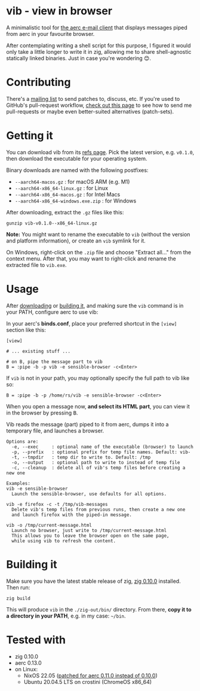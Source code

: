 # vib - view in browser

A minimalistic tool for [the aerc e-mail client](https://aerc-mail.org) that
displays messages piped from aerc in your favourite browser.

After contemplating writing a shell script for this purpose, I figured it would
only take a little longer to write it in zig, allowing me to share
shell-agnostic statically linked binaries. Just in case you're wondering 😊.

# Contributing

There's a [mailing list](https://lists.sr.ht/~renerocksai/vib) to send
patches to, discuss, etc. If you're used to GitHub's pull-request workflow,
[check out this page](https://man.sr.ht/~renerocksai/migrate-to-sourcehut/PR.md)
to see how to send me pull-requests or maybe even better-suited alternatives
(patch-sets).

# Getting it

You can download vib from its [refs
page](https://git.sr.ht/~renerocksai/vib/refs). Pick the latest version,
e.g. `v0.1.0`, then download the executable for your operating system.

Binary downloads are named with the following postfixes:

- `--aarch64-macos.gz` : for macOS ARM (e.g. M1)
- `--aarch64-x86_64-linux.gz` : for Linux
- `--aarch64-x86_64-macos.gz` : for Intel Macs
- `--aarch64-x86_64-windows.exe.zip` : for Windows

After downloading, extract the `.gz` files like this:

```console
gunzip vib-v0.1.0--x86_64-linux.gz
```

**Note:** You might want to rename the executable to `vib` (without the
version and platform information), or create an `vib` symlink for it.

On Windows, right-click on the `.zip` file and choose "Extract all..." from the
context menu. After that, you may want to right-click and rename the extracted
file to `vib.exe`.

# Usage

After [downloading](#getting-it) or [building it](#building-it), and making sure
the `vib` command is in your PATH, configure aerc to use vib:

In your aerc's **binds.conf**, place your preferred shortcut in the `[view]`
section like this:

```console
[view]

# ... existing stuff ...

# on B, pipe the message part to vib
B = :pipe -b -p vib -e sensible-browser -c<Enter>
```

If `vib` is not in your path, you may optionally specify the full path to
vib like so:

```console
B = :pipe -b -p /home/rs/vib -e sensible-browser -c<Enter>
```

When you open a message now, **and select its HTML part**, you can view it in
the browser by pressing <kbd>B</kbd>.

Vib reads the message (part) piped to it from aerc, dumps it into a temporary
file, and launches a browser.

```
Options are:
  -e, --exec     : optional name of the executable (browser) to launch
  -p, --prefix   : optional prefix for temp file names. Default: vib-
  -t, --tmpdir   : temp dir to write to. Default: /tmp
  -o, --output   : optional path to write to instead of temp file
  -c, --cleanup  : delete all of vib's temp files before creating a new one

Examples:
vib -e sensible-browser
  Launch the sensible-browser, use defaults for all options.

vib -e firefox -c -t /tmp/vib-messages
  Delete vib's temp files from previous runs, then create a new one
  and launch firefox with the piped-in message.

vib -o /tmp/current-message.html
  Launch no browser, just write to /tmp/current-message.html
  This allows you to leave the browser open on the same page,
  while using vib to refresh the content.
```

# Building it

Make sure you have the latest stable release of zig, [zig
0.10.0](https://ziglang.org/download/) installed. Then run:

```console
zig build
```

This will produce `vib` in the `./zig-out/bin/` directory. From there,
**copy it to a directory in your PATH**, e.g. in my case: `~/bin`.

# Tested with

- zig 0.10.0
- aerc 0.13.0
- on Linux: 
  - NixOS 22.05 ([patched for aerc 0.11.0 instead of 0.10.0](https://sr.ht/~renerocksai/nixpkgs/))
  - Ubuntu 20.04.5 LTS on crostini (ChromeOS x86_64)
